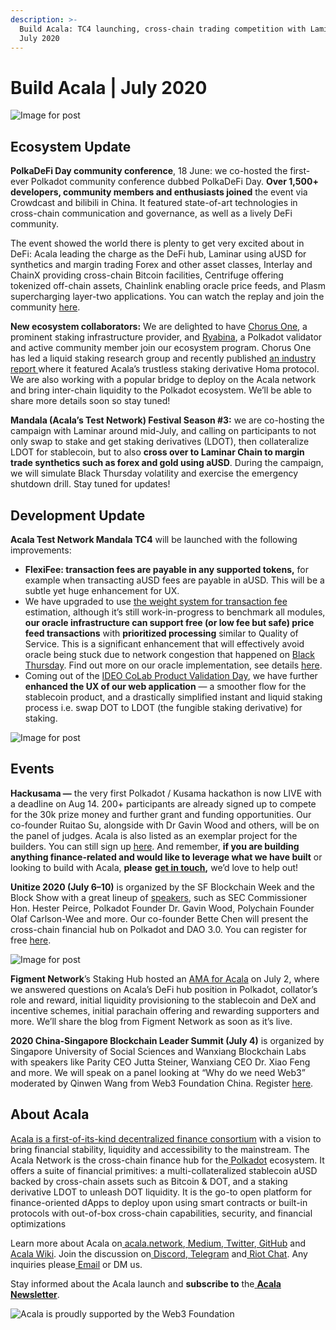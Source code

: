 ```yaml
---
description: >-
  Build Acala: TC4 launching, cross-chain trading competition with Laminar |
  July 2020
---
```


# Build Acala \| July 2020

![Image for post](https://miro.medium.com/max/1600/0*nIM9o3JI8LB2jpqH)

## Ecosystem Update <a id="068a"></a>

**PolkaDeFi Day community conference**, 18 June: we co-hosted the first-ever Polkadot community conference dubbed PolkaDeFi Day. **Over 1,500+ developers, community members and enthusiasts joined** the event via Crowdcast and bilibili in China. It featured state-of-art technologies in cross-chain communication and governance, as well as a lively DeFi community.

The event showed the world there is plenty to get very excited about in DeFi: Acala leading the charge as the DeFi hub, Laminar using aUSD for synthetics and margin trading Forex and other asset classes, Interlay and ChainX providing cross-chain Bitcoin facilities, Centrifuge offering tokenized off-chain assets, Chainlink enabling oracle price feeds, and Plasm supercharging layer-two applications. You can watch the replay and join the community [here](https://polkadefi.acala.network/).

**New ecosystem collaborators:** We are delighted to have [Chorus One](https://chorus.one/), a prominent staking infrastructure provider, and [Ryabina](https://ryabina.io/), a Polkadot validator and active community member join our ecosystem program. Chorus One has led a liquid staking research group and recently published [an industry report ](https://blog.chorus.one/liquid-staking-report/)where it featured Acala’s trustless staking derivative Homa protocol. We are also working with a popular bridge to deploy on the Acala network and bring inter-chain liquidity to the Polkadot ecosystem. We’ll be able to share more details soon so stay tuned!

**Mandala \(Acala’s Test Network\) Festival Season \#3:** we are co-hosting the campaign with Laminar around mid-July, and calling on participants to not only swap to stake and get staking derivatives \(LDOT\), then collateralize LDOT for stablecoin, but to also **cross over to Laminar Chain to margin trade synthetics such as forex and gold using aUSD**. During the campaign, we will simulate Black Thursday volatility and exercise the emergency shutdown drill. Stay tuned for updates!

## Development Update <a id="3e4a"></a>

**Acala Test Network Mandala TC4** will be launched with the following improvements:

* **FlexiFee: transaction fees are payable in any supported tokens,** for example when transacting aUSD fees are payable in aUSD. This will be a subtle yet huge enhancement for UX.
* We have upgraded to use [the weight system for transaction fee](https://wiki.polkadot.network/docs/en/learn-transaction-fees) estimation, although it’s still work-in-progress to benchmark all modules, **our oracle infrastructure can support free \(or low fee but safe\) price feed transactions** with **prioritized processing** similar to Quality of Service. This is a significant enhancement that will effectively avoid oracle being stuck due to network congestion that happened on [Black Thursday](https://defipulse.com/blog/defi-status-report-black-thursday/). Find out more on our oracle implementation, see details [here](https://github.com/open-web3-stack/open-runtime-module-library/tree/d804a14101909adcc7d1a563bcf30807cb0f4650/oracle).
* Coming out of the [IDEO CoLab Product Validation Day](https://medium.com/acalanetwork/acala-joining-product-validation-day-with-ideo-colab-ventures-3735f9592cf6), we have further **enhanced the UX of our web application** — a smoother flow for the stablecoin product, and a drastically simplified instant and liquid staking process i.e. swap DOT to LDOT \(the fungible staking derivative\) for staking.

![Image for post](https://miro.medium.com/max/1600/0*UjO5c7tSWmmN8xWd)

## Events <a id="5222"></a>

**Hackusama —** the very first Polkadot / Kusama hackathon is now LIVE with a deadline on Aug 14. 200+ participants are already signed up to compete for the 30k prize money and further grant and funding opportunities. Our co-founder Ruitao Su, alongside with Dr Gavin Wood and others, will be on the panel of judges. Acala is also listed as an exemplar project for the builders. You can still sign up [here](https://polkadot.network/join-hackusama-hack-on-polkadots-wild-cousin/). And remember, **if you are building anything finance-related and would like to leverage what we have built** or looking to build with Acala, **please** [**get in touch**](https://acala.network)**,** we’d love to help out!

**Unitize 2020 \(July 6–10\)** is organized by the SF Blockchain Week and the Block Show with a great lineup of [speakers](https://unitize.online/speakers), such as SEC Commissioner Hon. Hester Peirce, Polkadot Founder Dr. Gavin Wood, Polychain Founder Olaf Carlson-Wee and more. Our co-founder Bette Chen will present the cross-chain financial hub on Polkadot and DAO 3.0. You can register for free [here](https://t.co/kriqqGhBcX?amp=1).

![Image for post](https://miro.medium.com/max/1024/0*sP8IpufL1E-PKtR8)

**Figment Network**’s Staking Hub hosted an [AMA for Acala](https://twitter.com/StakingHub/status/1276194861838974976?s=20) on July 2, where we answered questions on Acala’s DeFi hub position in Polkadot, collator’s role and reward, initial liquidity provisioning to the stablecoin and DeX and incentive schemes, initial parachain offering and rewarding supporters and more. We’ll share the blog from Figment Network as soon as it’s live.

**2020 China-Singapore Blockchain Leader Summit \(July 4\)** is organized by Singapore University of Social Sciences and Wanxiang Blockchain Labs with speakers like Parity CEO Jutta Steiner, Wanxiang CEO Dr. Xiao Feng and more. We will speak on a panel looking at “Why do we need Web3” moderated by Qinwen Wang from Web3 Foundation China. Register [here](https://sussblockchain.com/china-singapore-blockchain-leaders-summit-2020/).

## About Acala <a id="cfaa"></a>

[Acala is a first-of-its-kind decentralized finance consortium](https://medium.com/acalanetwork/acala-powering-cross-blockchain-open-finance-applications-on-polkadot-abb6075a6edf) with a vision to bring financial stability, liquidity and accessibility to the mainstream. The Acala Network is the cross-chain finance hub for the[ Polkadot](https://polkadot.network/) ecosystem. It offers a suite of financial primitives: a multi-collateralized stablecoin aUSD backed by cross-chain assets such as Bitcoin & DOT, and a staking derivative LDOT to unleash DOT liquidity. It is the go-to open platform for finance-oriented dApps to deploy upon using smart contracts or built-in protocols with out-of-box cross-chain capabilities, security, and financial optimizations

Learn more about Acala on[ acala.network](https://acala.network/),[ Medium](https://medium.com/acalanetwork),[ Twitter](https://twitter.com/AcalaNetwork),[ GitHub](https://github.com/AcalaNetwork/Acala) and[ Acala Wiki](https://wiki.acala.network/). Join the discussion on[ Discord](https://discord.gg/vdbFVCH),[ Telegram](https://t.me/acalaofficial) and[ Riot Chat](https://riot.im/app/#/room/#acala:matrix.org). Any inquiries please[ Email](http://hello@acala.network/) or DM us.

Stay informed about the Acala launch and **subscribe to** the[ **Acala Newsletter**](https://share.hsforms.com/1X9RxkXk-R62I0VNbATaDXw4h8qc).

![Acala is proudly supported by the Web3 Foundation](https://miro.medium.com/max/750/0*JS4XlaFTDRSZUZAD)

